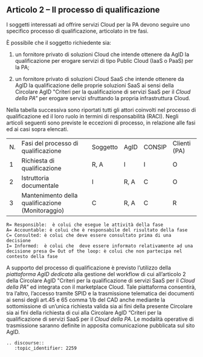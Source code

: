 ## Articolo 2 – Il processo di qualificazione

I soggetti interessati ad offrire servizi Cloud per la PA devono seguire uno
specifico processo di qualificazione, articolato in tre fasi.

È possibile che il soggetto richiedente sia:

1. un fornitore privato di soluzioni Cloud che intende ottenere da AgID la
   qualificazione per erogare servizi di tipo Public Cloud (IaaS o PaaS) per la PA;

2. un fornitore privato di soluzioni Cloud SaaS che intende ottenere da AgID la
   qualificazione delle proprie soluzioni SaaS ai sensi della Circolare AgID
   "Criteri per la qualificazione di servizi SaaS per il *Cloud della PA"* 
   per erogare servizi sfruttando la propria infrastruttura Cloud.

Nella tabella successiva sono riportati tutti gli attori coinvolti nel processo
di qualificazione ed il loro ruolo in termini di responsabilità (RACI). Negli
articoli seguenti sono previste le eccezioni di processo, in relazione alle
fasi ed ai casi sopra elencati.

<table>
  <tr>
    <td>N.</td>
    <td>Fasi del processo di qualificazione</td>
    <td>Soggetto</td>
    <td>AgID</td>
    <td>CONSIP</td>
    <td>Clienti (PA)</td>
  </tr>
  <tr>
    <td>1</td>
    <td>Richiesta di qualificazione</td>
    <td>R, A</td>
    <td>I</td>
    <td>I</td>
    <td>O</td>
  </tr>
  <tr>
    <td>2</td>
    <td>Istruttoria documentale</td>
    <td>I</td>
    <td>R, A</td>
    <td>C</td>
    <td>O</td>
  </tr>
  <tr>
    <td>3</td>
    <td>Mantenimento della qualificazione (Monitoraggio)</td>
    <td>C</td>
    <td>R, A</td>
    <td>C</td>
    <td>R</td>
  </tr>
</table>

```
R= Responsible:  è colui che esegue le attività della fase
A= Accountable: è colui che è responsabile del risultato della fase
C= Consulted: è colui che deve essere consultato prima di una decisione
I= Informed:  è colui che  deve essere informato relativamente ad una decisione presa O= Out of the loop: è colui che non partecipa nel contesto della fase
```

A supporto del processo di qualificazione è previsto l’utilizzo della
*piattaforma AgID dedicata* alla gestione del workflow di cui all’articolo 2
della Circolare AgID "Criteri per la qualificazione di servizi SaaS per il
*Cloud della PA"* ed integrata con il marketplace Cloud. Tale piattaforma
consentirà, tra l’altro, l’accesso tramite SPID e la trasmissione telematica
dei documenti ai sensi degli art.45 e 65 comma 1/b del CAD anche mediante la
sottomissione di un’unica richiesta valida sia ai fini della presente Circolare
sia ai fini della richiesta di cui alla Circolare AgID “Criteri per la
qualificazione di servizi SaaS per il *Cloud della PA*. Le modalità
operative di trasmissione saranno definite in apposita comunicazione pubblicata
sul sito AgID.

```eval_rst
.. discourse::
   :topic_identifier: 2259
```
